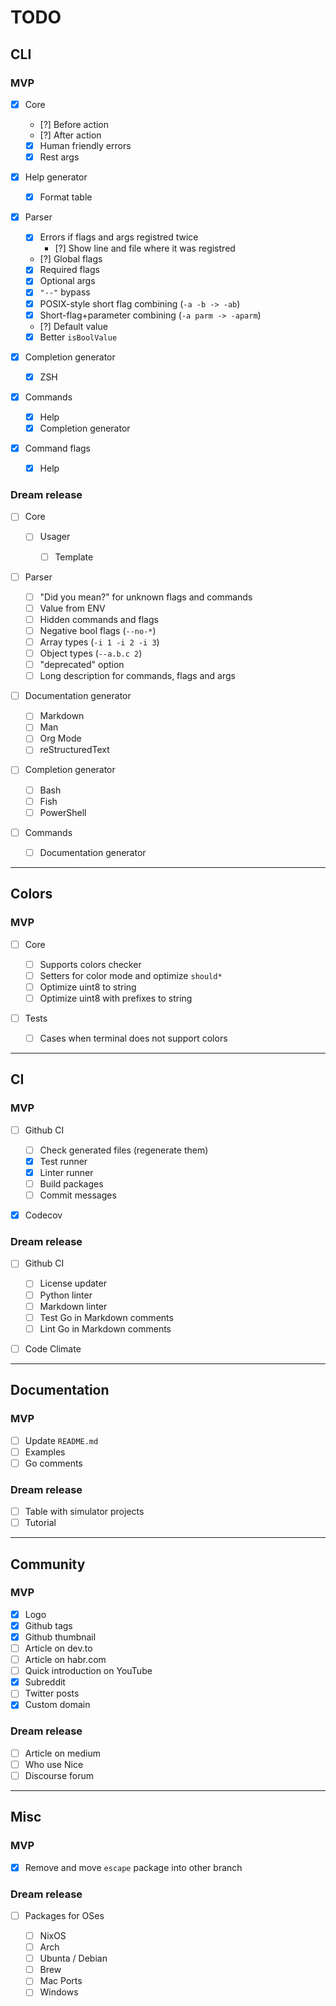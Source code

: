 # TODO

## CLI

### MVP

- [x] Core

  - [?] Before action
  - [?] After action
  - [x] Human friendly errors
  - [x] Rest args

- [x] Help generator

  - [x] Format table

- [x] Parser

  - [x] Errors if flags and args registred twice
    - [?] Show line and file where it was registred
  - [?] Global flags
  - [x] Required flags
  - [x] Optional args
  - [x] `"--"` bypass
  - [x] POSIX-style short flag combining (`-a -b -> -ab`)
  - [x] Short-flag+parameter combining (`-a parm -> -aparm`)
  - [?] Default value
  - [x] Better `isBoolValue`

- [x] Completion generator

  - [x] ZSH

- [x] Commands

  - [x] Help
  - [x] Completion generator

- [x] Command flags

  - [x] Help

### Dream release

- [ ] Core

  - [ ] Usager

    - [ ] Template

- [ ] Parser

  - [ ] "Did you mean?" for unknown flags and commands
  - [ ] Value from ENV
  - [ ] Hidden commands and flags
  - [ ] Negative bool flags (`--no-*`)
  - [ ] Array types (`-i 1 -i 2 -i 3`)
  - [ ] Object types (`--a.b.c 2`)
  - [ ] "deprecated" option
  - [ ] Long description for commands, flags and args

- [ ] Documentation generator

  - [ ] Markdown
  - [ ] Man
  - [ ] Org Mode
  - [ ] reStructuredText

- [ ] Completion generator

  - [ ] Bash
  - [ ] Fish
  - [ ] PowerShell

- [ ] Commands

  - [ ] Documentation generator

---

## Colors

### MVP

- [ ] Core

  - [ ] Supports colors checker
  - [ ] Setters for color mode and optimize `should*`
  - [ ] Optimize uint8 to string
  - [ ] Optimize uint8 with prefixes to string

- [ ] Tests

  - [ ] Cases when terminal does not support colors

---

## CI

### MVP

- [ ] Github CI

  - [ ] Check generated files (regenerate them)
  - [x] Test runner
  - [x] Linter runner
  - [ ] Build packages
  - [ ] Commit messages

- [x] Codecov

### Dream release

- [ ] Github CI

  - [ ] License updater
  - [ ] Python linter
  - [ ] Markdown linter
  - [ ] Test Go in Markdown comments
  - [ ] Lint Go in Markdown comments

- [ ] Code Climate

---

## Documentation

### MVP

- [ ] Update `README.md`
- [ ] Examples
- [ ] Go comments

### Dream release

- [ ] Table with simulator projects
- [ ] Tutorial

---

## Community

### MVP

- [x] Logo
- [x] Github tags
- [x] Github thumbnail
- [ ] Article on dev.to
- [ ] Article on habr.com
- [ ] Quick introduction on YouTube
- [x] Subreddit
- [ ] Twitter posts
- [x] Custom domain

### Dream release

- [ ] Article on medium
- [ ] Who use Nice
- [ ] Discourse forum

---

## Misc

### MVP

- [x] Remove and move `escape` package into other branch

### Dream release

- [ ] Packages for OSes

  - [ ] NixOS
  - [ ] Arch
  - [ ] Ubunta / Debian
  - [ ] Brew
  - [ ] Mac Ports
  - [ ] Windows
